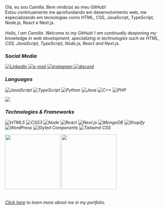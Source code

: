 <p>Olá, eu sou Camilla. Bem vindo(a) ao meu GitHub!<br>Estou continuamente me aprofundando em desenvolvimento web, me especializando em tecnologias como HTML, CSS, JavaScript, TypeScript, Node.js, React e Next.js.<br>
    <br>
        <i>Hello, I am Camilla. Welcome to my GitHub! I am continually deepening my knowledge in web development, specializing in technologies such as HTML, CSS, JavaScript, TypeScript, Node.js, React and Next.js.<i><br>
    <h3>Social Media</h3>
    <a href="https://www.linkedin.com/in/camillamendess/">
        <img src="https://img.shields.io/badge/LinkedIn-312E38?style=flat-square&logo=linkedin" alt="LinkedIn">
    </a>
    <a href="mailto:milla_mendes83@hotmail.com">
        <img src="https://img.shields.io/badge/Email-312E38?style=flat-square&logo=gmail&logoColor=white" alt="e-mail">
    </a>
    <a href="https://www.instagram.com/camillamendz/">
        <img src="https://img.shields.io/badge/Instagram-312E38?style=flat-square&logo=instagram" alt="instagram">
    </a>
        <a href="https://discord.com/channels/@camillamendes">
            <img src="https://img.shields.io/badge/Discord-312E38?style=flat-square&logo=discord" alt="discord">
    </a>
</p>

### Languages

![JavaScript](https://img.shields.io/badge/javascript-312E38?style=for-the-badge&logo=javascript)
![TypeScript](https://img.shields.io/badge/typescript-312E38?style=for-the-badge&logo=typescript)
![Python](https://img.shields.io/badge/python-312E38?style=for-the-badge&logo=python)
![Java](https://img.shields.io/badge/java-312E38?style=for-the-badge&logo=openjdk)
![C++](https://img.shields.io/badge/C++-312E38?style=for-the-badge&logo=c%2B%2B)
![PHP](https://img.shields.io/badge/php-312E38?style=for-the-badge&logo=php)

<img src="https://github-readme-stats.vercel.app/api/top-langs/?username=camillamendess&layout=compact&theme=tokyonight"/>

### Technologies & Frameworks

![HTML5](https://img.shields.io/badge/html5-312E38?style=for-the-badge&logo=html5)
![CSS3](https://img.shields.io/badge/css3-312E38?style=for-the-badge&logo=css3)
![Node](https://img.shields.io/badge/node.js-312E38?style=for-the-badge&logo=node.js)
![React](https://img.shields.io/badge/react-312E38?style=for-the-badge&logo=react)
![Next.js](https://img.shields.io/badge/next.js-312E38?style=for-the-badge&logo=nextdotjs)
![MongoDB](https://img.shields.io/badge/mongodb-312E38?style=for-the-badge&logo=mongodb)
![Shopify](https://img.shields.io/badge/shopify-312E38?style=for-the-badge&logo=shopify)
![WordPress](https://img.shields.io/badge/wordpress-312E38?style=for-the-badge&logo=wordpress)
![Styled Components](https://img.shields.io/badge/styled%20components-312E38?style=for-the-badge&logo=styled-components)
![Tailwind CSS](https://img.shields.io/badge/tailwind%20css-312E38?style=for-the-badge&logo=tailwind-css)


<img src="http://github-profile-summary-cards.vercel.app/api/cards/most-commit-language?username=camillamendess&layout=donut&theme=tokyonight" height="180em"/>
<img src="http://github-profile-summary-cards.vercel.app/api/cards/repos-per-language?username=camillamendess&layout=donut&theme=tokyonight" height="180em"/>

<br><i><a href="https://camillamendesdev.vercel.app" target="_blank">Click here</a> to learn more about me in my portfolio.</i>









